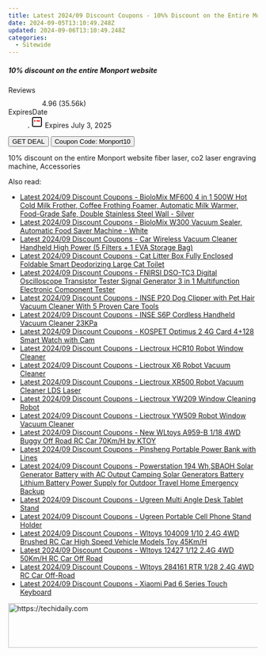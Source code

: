 ```yaml
---
title: Latest 2024/09 Discount Coupons - 10%% Discount on the Entire Monport Website
date: 2024-09-05T13:10:49.248Z
updated: 2024-09-06T13:10:49.248Z
categories:
  - Sitewide
---
```



<div class="max-w-4xl mx-auto grid grid-cols-1 lg:max-w-5xl lg:gap-x-20 lg:grid-cols-2">
  <div class="relative p-3 col-start-1 row-start-1 flex flex-col-reverse rounded-lg bg-gradient-to-t from-black/75 via-black/0 sm:bg-none sm:row-start-2 sm:p-0 lg:row-start-1">
    <h5 class="mt-1 text-lg font-semibold text-white sm:text-slate-900 md:text-2xl dark:sm:text-white">10% discount on the entire Monport website</h5>
  </div>
  
  <div class="col-start-1 col-end-3 row-start-1 grid gap-4 sm:mb-6 sm:grid-cols-4 lg:col-start-2 lg:row-span-6 lg:row-end-6 lg:mb-0 lg:gap-6">
    
  </div>
  <dl class="row-start-2 mt-4 flex items-center text-xs font-medium sm:row-start-3 sm:mt-1 md:mt-2.5 lg:row-start-2">
    <dt class="sr-only">Reviews</dt>
    <dd class="flex items-center text-indigo-600 dark:text-indigo-400">
      <svg width="24" height="24" fill="none" aria-hidden="true" class="mr-1 stroke-current dark:stroke-indigo-500">
        <path d="m12 5 2 5h5l-4 4 2.103 5L12 16l-5.103 3L9 14l-4-4h5l2-5Z" stroke-width="2" stroke-linecap="round" stroke-linejoin="round" />
      </svg>
      <span>4.96 <span class="font-normal text-slate-400">(35.56k)</span></span>
    </dd>
    <dt class="sr-only">ExpiresDate</dt>
    <dd class="flex items-center">
      <svg width="2" height="2" aria-hidden="true" fill="currentColor" class="mx-3 text-slate-300">
        <circle cx="1" cy="1" r="1" />
      </svg>
      <svg width="24" height="24" viewBox="0 0 24 24" fill="none" stroke="currentColor" stroke-width="2">
        <rect x="3" y="3" width="18" height="18" rx="2" fill="#fff" />
        <path d="M6 10L18 10" stroke="red" stroke-width="2" fill="none" />
        <path d="M10 6L10 18" stroke="#fff" stroke-width="2" fill="none" />
      </svg>
      Expires July 3, 2025    </dd>
  </dl>
  <div class="col-start-1 row-start-3 mt-4 self-center sm:col-start-2 sm:row-span-2 sm:row-start-2 sm:mt-0 lg:col-start-1 lg:row-start-3 lg:row-end-4 lg:mt-6">
    <button type="button" onClick="javascript:window.open(decodeURIComponent('https%3A%2F%2Fwww.shareasale.com%2Fu.cfm%3Fd%3D1114909%26m%3D156160%26u%3D4338022'), '_blank');void(0);" class="rounded-lg bg-red-600 px-3 py-2 text-sm font-medium leading-6 text-white">GET DEAL</button>
    <button type="button" onClick="javascript:window.open(decodeURIComponent('https%3A%2F%2Fwww.shareasale.com%2Fu.cfm%3Fd%3D1114909%26m%3D156160%26u%3D4338022'), '_blank');void(0);" class="border-dashed border-2 border-indigo-600 bg-green-100 text-sm leading-6 font-medium py-2 px-3 rounded-lg">Coupon Code: Monport10</button>
  </div>
  <p class="col-start-1 mt-4 text-sm leading-6 sm:col-span-2 lg:col-span-1 lg:row-start-4 lg:mt-6 dark:text-slate-400">
    10% discount on the entire Monport website 
fiber laser, co2 laser engraving machine, Accessories  </p>
</div>
<span class="atpl-alsoreadstyle">Also read:</span>
<div><ul>
<li><a href="https://coupons.techidaily.com/coupon-1118445-share-97331-sale/"><u>Latest 2024/09 Discount Coupons - BioloMix MF600 4 in 1 500W Hot Cold Milk Frother, Coffee Frothing Foamer, Automatic Milk Warmer, Food-Grade Safe, Double Stainless Steel Wall - Silver</u></a></li>
<li><a href="https://coupons.techidaily.com/coupon-1118446-share-97331-sale/"><u>Latest 2024/09 Discount Coupons - BioloMix W300 Vacuum Sealer, Automatic Food Saver Machine - White</u></a></li>
<li><a href="https://coupons.techidaily.com/coupon-1118443-share-97331-sale/"><u>Latest 2024/09 Discount Coupons - Car Wireless Vacuum Cleaner Handheld High Power (5 Filters + 1 EVA Storage Bag)</u></a></li>
<li><a href="https://coupons.techidaily.com/coupon-1118447-share-97331-sale/"><u>Latest 2024/09 Discount Coupons - Cat Litter Box Fully Enclosed Foldable Smart Deodorizing Large Cat Toilet</u></a></li>
<li><a href="https://coupons.techidaily.com/coupon-1118523-share-97331-sale/"><u>Latest 2024/09 Discount Coupons - FNIRSI DSO-TC3 Digital Oscilloscope Transistor Tester Signal Generator 3 in 1 Multifunction Electronic Component Tester</u></a></li>
<li><a href="https://coupons.techidaily.com/coupon-1118516-share-97331-sale/"><u>Latest 2024/09 Discount Coupons - INSE P20 Dog Clipper with Pet Hair Vacuum Cleaner With 5 Proven Care Tools</u></a></li>
<li><a href="https://coupons.techidaily.com/coupon-1118517-share-97331-sale/"><u>Latest 2024/09 Discount Coupons - INSE S6P Cordless Handheld Vacuum Cleaner 23KPa</u></a></li>
<li><a href="https://coupons.techidaily.com/coupon-1118444-share-97331-sale/"><u>Latest 2024/09 Discount Coupons - KOSPET Optimus 2 4G Card 4+128 Smart Watch with Cam</u></a></li>
<li><a href="https://coupons.techidaily.com/coupon-1118515-share-97331-sale/"><u>Latest 2024/09 Discount Coupons - Liectroux HCR10 Robot Window Cleaner</u></a></li>
<li><a href="https://coupons.techidaily.com/coupon-1118512-share-97331-sale/"><u>Latest 2024/09 Discount Coupons - Liectroux X6 Robot Vacuum Cleaner</u></a></li>
<li><a href="https://coupons.techidaily.com/coupon-1118511-share-97331-sale/"><u>Latest 2024/09 Discount Coupons - Liectroux XR500 Robot Vacuum Cleaner LDS Laser</u></a></li>
<li><a href="https://coupons.techidaily.com/coupon-1118514-share-97331-sale/"><u>Latest 2024/09 Discount Coupons - Liectroux YW209 Window Cleaning Robot</u></a></li>
<li><a href="https://coupons.techidaily.com/coupon-1118513-share-97331-sale/"><u>Latest 2024/09 Discount Coupons - Liectroux YW509 Robot Window Vacuum Cleaner</u></a></li>
<li><a href="https://coupons.techidaily.com/coupon-1118521-share-97331-sale/"><u>Latest 2024/09 Discount Coupons - New WLtoys A959-B 1/18 4WD Buggy Off Road RC Car 70Km/H by KTOY</u></a></li>
<li><a href="https://coupons.techidaily.com/coupon-1118442-share-97331-sale/"><u>Latest 2024/09 Discount Coupons - Pinsheng Portable Power Bank with Lines</u></a></li>
<li><a href="https://coupons.techidaily.com/coupon-1118522-share-97331-sale/"><u>Latest 2024/09 Discount Coupons - Powerstation 194 Wh,SBAOH Solar Generator Battery with AC Output Camping Solar Generators Battery Lithium Battery Power Supply for Outdoor Travel Home Emergency Backup</u></a></li>
<li><a href="https://coupons.techidaily.com/coupon-1118449-share-97331-sale/"><u>Latest 2024/09 Discount Coupons - Ugreen Multi Angle Desk Tablet Stand</u></a></li>
<li><a href="https://coupons.techidaily.com/coupon-1118448-share-97331-sale/"><u>Latest 2024/09 Discount Coupons - Ugreen Portable Cell Phone Stand Holder</u></a></li>
<li><a href="https://coupons.techidaily.com/coupon-1118520-share-97331-sale/"><u>Latest 2024/09 Discount Coupons - Wltoys 104009 1/10 2.4G 4WD Brushed RC Car High Speed Vehicle Models Toy 45Km/H</u></a></li>
<li><a href="https://coupons.techidaily.com/coupon-1118519-share-97331-sale/"><u>Latest 2024/09 Discount Coupons - Wltoys 12427 1/12 2.4G 4WD 50Km/H RC Car Off Road</u></a></li>
<li><a href="https://coupons.techidaily.com/coupon-1118518-share-97331-sale/"><u>Latest 2024/09 Discount Coupons - Wltoys 284161 RTR 1/28 2.4G 4WD RC Car Off-Road</u></a></li>
<li><a href="https://coupons.techidaily.com/coupon-1118524-share-97331-sale/"><u>Latest 2024/09 Discount Coupons - Xiaomi Pad 6 Series Touch Keyboard</u></a></li>
</ul></div>

<ins class="adsbygoogle"
      style="display:block"
      data-ad-client="ca-pub-7571918770474297"
      data-ad-slot="8358498916"
      data-ad-format="auto"
      data-full-width-responsive="true"></ins>
<!-- affiliate ads begin -->
<a href="https://ephamedtechinc.pxf.io/c/5597632/2137221/26400" target="_top" id="2137221">
  <img src="//a.impactradius-go.com/display-ad/26400-2137221" border="0" alt="https://techidaily.com" width="728" height="90"/>
</a>
<img height="0" width="0" src="https://ephamedtechinc.pxf.io/i/5597632/2137221/26400" style="position:absolute;visibility:hidden;" border="0" />
<!-- affiliate ads end -->
